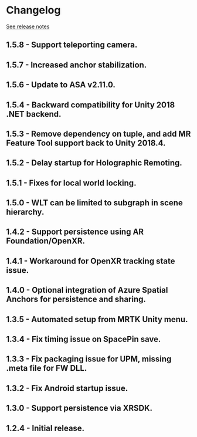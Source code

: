 # Changelog

[See release notes](https://github.com/microsoft/MixedReality-WorldLockingTools-Unity/releases)

## 1.5.8 - Support teleporting camera.

## 1.5.7 - Increased anchor stabilization.

## 1.5.6 - Update to ASA v2.11.0.

## 1.5.4 - Backward compatibility for Unity 2018 .NET backend.

## 1.5.3 - Remove dependency on tuple, and add MR Feature Tool support back to Unity 2018.4.

## 1.5.2 - Delay startup for Holographic Remoting.

## 1.5.1 - Fixes for local world locking.

## 1.5.0 - WLT can be limited to subgraph in scene hierarchy.

## 1.4.2 - Support persistence using AR Foundation/OpenXR.

## 1.4.1 - Workaround for OpenXR tracking state issue.

## 1.4.0 - Optional integration of Azure Spatial Anchors for persistence and sharing.

## 1.3.5 - Automated setup from MRTK Unity menu.

## 1.3.4 - Fix timing issue on SpacePin save.

## 1.3.3 - Fix packaging issue for UPM, missing .meta file for FW DLL.

## 1.3.2 - Fix Android startup issue.

## 1.3.0 - Support persistence via XRSDK.

## 1.2.4 - Initial release.


